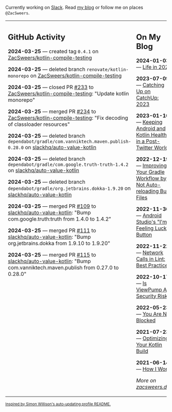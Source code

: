 Currently working on [Slack](https://slack.com/). Read [my blog](https://zacsweers.dev/) or follow me on places `@ZacSweers`.

<table><tr><td valign="top" width="60%">

## GitHub Activity
<!-- githubActivity starts -->
**2024-03-25** — created tag `0.4.1` on [ZacSweers/kotlin-compile-testing](https://github.com/ZacSweers/kotlin-compile-testing)

**2024-03-25** — deleted branch `renovate/kotlin-monorepo` on [ZacSweers/kotlin-compile-testing](https://github.com/ZacSweers/kotlin-compile-testing)

**2024-03-25** — closed PR [#233](https://github.com/ZacSweers/kotlin-compile-testing/pull/233) to [ZacSweers/kotlin-compile-testing](https://github.com/ZacSweers/kotlin-compile-testing): "Update kotlin monorepo"

**2024-03-25** — merged PR [#234](https://github.com/ZacSweers/kotlin-compile-testing/pull/234) to [ZacSweers/kotlin-compile-testing](https://github.com/ZacSweers/kotlin-compile-testing): "Fix decoding of classloader resources"

**2024-03-25** — deleted branch `dependabot/gradle/com.vanniktech.maven.publish-0.28.0` on [slackhq/auto-value-kotlin](https://github.com/slackhq/auto-value-kotlin)

**2024-03-25** — deleted branch `dependabot/gradle/com.google.truth-truth-1.4.2` on [slackhq/auto-value-kotlin](https://github.com/slackhq/auto-value-kotlin)

**2024-03-25** — deleted branch `dependabot/gradle/org.jetbrains.dokka-1.9.20` on [slackhq/auto-value-kotlin](https://github.com/slackhq/auto-value-kotlin)

**2024-03-25** — merged PR [#109](https://github.com/slackhq/auto-value-kotlin/pull/109) to [slackhq/auto-value-kotlin](https://github.com/slackhq/auto-value-kotlin): "Bump com.google.truth:truth from 1.4.0 to 1.4.2"

**2024-03-25** — merged PR [#111](https://github.com/slackhq/auto-value-kotlin/pull/111) to [slackhq/auto-value-kotlin](https://github.com/slackhq/auto-value-kotlin): "Bump org.jetbrains.dokka from 1.9.10 to 1.9.20"

**2024-03-25** — merged PR [#115](https://github.com/slackhq/auto-value-kotlin/pull/115) to [slackhq/auto-value-kotlin](https://github.com/slackhq/auto-value-kotlin): "Bump com.vanniktech.maven.publish from 0.27.0 to 0.28.0"
<!-- githubActivity ends -->
</td><td valign="top" width="40%">

## On My Blog
<!-- blog starts -->
**2024-01-03** — [Life in 2024](https://www.zacsweers.dev/life-in-2024/)

**2023-07-09** — [Catching Up on CatchUp: 2023](https://www.zacsweers.dev/catching-up-on-catchup-2023/)

**2023-01-10** — [Keeping Android and Kotlin Healthy in a Post-Twitter World](https://www.zacsweers.dev/keeping-android-healthy/)

**2022-12-19** — [Improving Your Gradle Workflow by Not Auto-reloading Build Files](https://www.zacsweers.dev/improving-your-workflow-by-not-auto-reloading-build-files/)

**2022-11-30** — [Android Studio's "I'm Feeling Lucky" Button](https://www.zacsweers.dev/android-studios-im-feeling-lucky-button/)

**2022-11-22** — [Network Calls in Lint: Best Practices](https://www.zacsweers.dev/network-calls-in-lint-best-practices/)

**2022-10-17** — [Is ViewPump A Security Risk?](https://www.zacsweers.dev/is-viewpump-a-security-risk/)

**2022-05-23** — [You Are Not Blocked](https://www.zacsweers.dev/you-are-not-blocked/)

**2021-07-23** — [Optimizing Your Kotlin Build](https://www.zacsweers.dev/optimizing-your-kotlin-build/)

**2021-06-14** — [How I Work](https://www.zacsweers.dev/how-i-work/)
<!-- blog ends -->
_More on [zacsweers.dev](https://zacsweers.dev/)_
</td></tr></table>

<sub><a href="https://simonwillison.net/2020/Jul/10/self-updating-profile-readme/">Inspired by Simon Willison's auto-updating profile README.</a></sub>